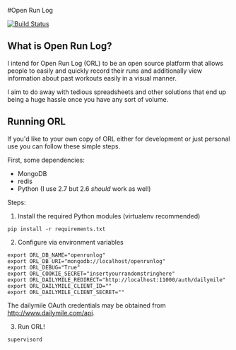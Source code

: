 #Open Run Log

[![Build Status](https://travis-ci.org/davidwilemski/openrunlog.png?branch=master)](https://travis-ci.org/davidwilemski/openrunlog)

## What is Open Run Log?
I intend for Open Run Log (ORL) to be an open source platform 
that allows people to easily and quickly record their runs and additionally
view information about past workouts easily in a visual manner. 

I aim to do away with tedious spreadsheets and other solutions that end
up being a huge hassle once you have any sort of volume.

## Running ORL
If you'd like to your own copy of ORL either for development or just
personal use you can follow these simple steps.

First, some dependencies:

- MongoDB 
- redis
- Python (I use 2.7 but 2.6 *should* work as well)

Steps:

1) Install the required Python modules (virtualenv recommended)

`pip install -r requirements.txt`

2) Configure via environment variables

```
export ORL_DB_NAME="openrunlog"
export ORL_DB_URI="mongodb://localhost/openrunlog"
export ORL_DEBUG="True"
export ORL_COOKIE_SECRET="insertyourrandomstringhere"
export ORL_DAILYMILE_REDIRECT="http://localhost:11000/auth/dailymile"
export ORL_DAILYMILE_CLIENT_ID=""
export ORL_DAILYMILE_CLIENT_SECRET=""
```

The dailymile OAuth credentials may be obtained from http://www.dailymile.com/api.

3) Run ORL!

`supervisord`
